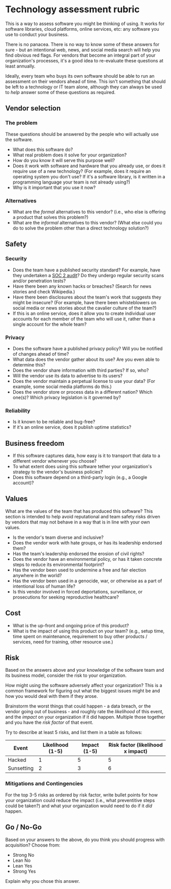 # Technology assessment rubric

This is a way to assess software you might be thinking of using. It works for
software libraries, cloud platforms, online services, etc: any software you
use to conduct your business.

There is no panacea.  There is no way to know some of these answers for sure - 
but an intentional web, news, and social media search will help you find obvious 
red flags. For vendors that become an integral part of your organization's 
processes, it's a good idea to re-evaluate these questions at least annually.

Ideally, every team who buys its own software should be able to run an assessment
on their vendors ahead of time. This isn't something that should be left to
a technology or IT team alone, although they can always be used to *help* answer
some of these questions as required.

## Vendor selection

### The problem

These questions should be answered by the people who will actually use the
software.

- What does this software do?
- What real problem does it solve for your organization?
- How do you know it will serve this purpose well?
- Does it work with software and hardware that you already use, or does it require use of a new technology? (For example, does it require an operating system you don't use? If it's a software library, is it written in a programming language your team is not already using?)
- Why is it important that you use it now?

### Alternatives

- What are the _formal_ alternatives to this vendor? (i.e., who else is offering a product that solves this problem?)
- What are the _informal_ alternatives to this vendor? (What else could you do to solve the problem other than a direct technology solution?)

## Safety

### Security

- Does the team have a published security standard? For example, have they undertaken a [SOC 2 audit](https://en.wikipedia.org/wiki/System_and_Organization_Controls)? Do they undergo regular security scans and/or penetration tests?
- Have there been any known hacks or breaches? (Search for news stories and check Wikipedia.)
- Have there been disclosures about the team's work that suggests they might be insecure? (For example, have there been whisteblowers on social media or news stories about the cavalier culture of the team?)
- If this is an online service, does it allow you to create individual user accounts for each member of the team who will use it, rather than a single account for the whole team?

### Privacy

- Does the software have a published privacy policy? Will you be notified of changes ahead of time?
- What data does the vendor gather about its use? Are you even able to determine this?
- Does the vendor share information with third parties? If so, who?
- Will the vendor use its data to advertise to its users?
- Does the vendor maintain a perpetual license to use your data? (For example, some social media platforms do this.)
- Does the vendor store or process data in a different nation? Which one(s)? Which privacy legislation is it governed by?

### Reliability

- Is it known to be reliable and bug-free? 
- If it's an online service, does it publish uptime statistics?

## Business freedom

- If this software captures data, how easy is it to transport that data to a different vendor whenever you choose?
- To what extent does using this software tether your organization's strategy to the vendor's business policies?
- Does this software depend on a third-party login (e.g., a Google account)?

## Values

What are the values of the team that has produced this software? This section 
is intended to help avoid reputational and team safety risks driven by vendors
that may not behave in a way that is in line with your own values.

- Is the vendor's team diverse and inclusive?
- Does the vendor work with hate groups, or has its leadership endorsed them?
- Has the team's leadership endorsed the erosion of civil rights?
- Does the vendor have an environmental policy, or has it taken concrete steps to reduce its environmental footprint?
- Has the vendor been used to undermine a free and fair election anywhere in the world?
- Has the vendor been used in a genocide, war, or otherwise as a part of intentional loss of human life?
- Is this vendor involved in forced deportations, surveillance, or prosecutions for seeking reproductive healthcare?

## Cost

- What is the up-front and ongoing price of this product?
- What is the impact of using this product on your team? (e.g., setup time, time spent on maintenance, requirement to buy other products / services, need for training, other resource use.)

## Risk

Based on the answers above and your knowledge of the software team and its
business model, consider the risk to your organization.

How might using the software adversely affect your organization? This is a 
common framework for figuring out what the biggest issues might be and how
you would deal with them if they arose.

Brainstorm the worst things that could happen - a data breach, or the vendor
going out of business - and roughly rate the *likelihood* of this event, and
the *impact* on your organization if it did happen. Multiple those together
and you have the *risk factor* of that event.

Try to describe at least 5 risks, and list them in a table as follows:

|Event            |Likelihood (1-5)|Impact (1-5)|Risk factor (likelihood x impact)|
|-----------------|----------------|------------|---------------------------------|
|Hacked           |1               |5           |5                                |
|Sunsetting       |2               |3           |6                                |

### Mitigations and Contingencies

For the top 3-5 risks as ordered by risk factor, write bullet points for how
your organization could reduce the impact (i.e., what preventitive steps could
be taken?) and what your organization would need to do if it *did* happen.

## Go / No-Go

Based on your answers to the above, do you think you should progress with acquisition?
Choose from:

- Strong No
- Lean No
- Lean Yes
- Strong Yes

Explain why you chose this answer.
